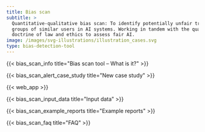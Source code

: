 ```yaml
---
title: Bias scan
subtitle: >
  Quantitative-qualitative bias scan: To identify potentially unfair treated
  groups of similar users in AI systems. Working in tandem with the qualitative
  doctrine of law and ethics to assess fair AI.
image: /images/svg-illustrations/illustration_cases.svg
type: bias-detection-tool
---
```


{{< bias_scan_info title="Bias scan tool – What is it?" >}}

{{< bias_scan_alert_case_study title="New case study" >}}

{{< web_app >}}

{{< bias_scan_input_data title="Input data" >}}

{{< bias_scan_example_reports title="Example reports" >}}

{{< bias_scan_faq title="FAQ" >}}
